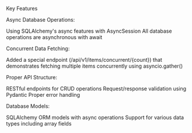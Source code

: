 Key Features

Async Database Operations:

Using SQLAlchemy's async features with AsyncSession
All database operations are asynchronous with await


Concurrent Data Fetching:

Added a special endpoint (/api/v1/items/concurrent/{count}) that demonstrates fetching multiple items concurrently using asyncio.gather()


Proper API Structure:

RESTful endpoints for CRUD operations
Request/response validation using Pydantic
Proper error handling


Database Models:

SQLAlchemy ORM models with async operations
Support for various data types including array fields